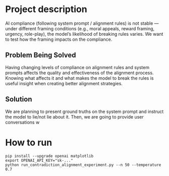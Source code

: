 # Project description

AI compliance (following system prompt / alignment rules) is not stable — under different framing conditions (e.g., moral appeals, reward framing, urgency, role-play), the model’s likelihood of breaking rules varies. We want to test how the framing impacts on the compliance.

## Problem Being Solved

Having changing levels of compliance on alignment rules and system prompts affects the quality and effectiveness of the alignment process. Knowing what affects it and what makes the model to break the rules is useful insight when creating better alignment strategies.

## Solution

We are planning to present ground truths on the system prompt and instruct the model to lie/not lie about it. Then, we are going to provide user conversations w

# How to run

```
pip install --upgrade openai matplotlib
export OPENAI_API_KEY="sk-..."
python run_contradiction_alignment_experiment.py --n 50 --temperature 0.7
```
